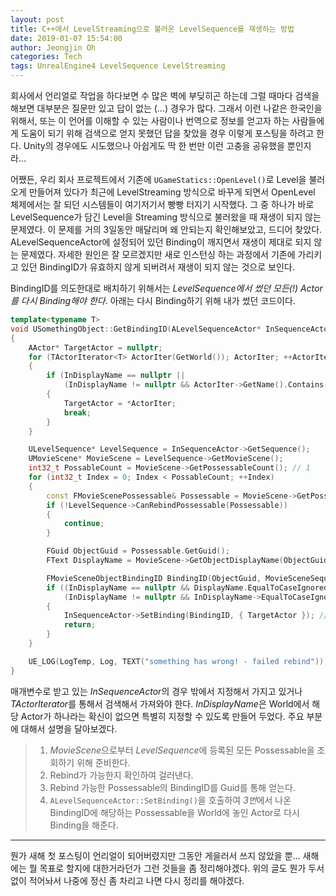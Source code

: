 ```yaml
---
layout: post
title: C++에서 LevelStreaming으로 불러온 LevelSequence를 재생하는 방법
date: 2019-01-07 15:54:00
author: Jeongjin Oh
categories: Tech
tags: UnrealEngine4 LevelSequence LevelStreaming
---
```


회사에서 언리얼로 작업을 하다보면 수 많은 벽에 부딪히곤 하는데 그럴 때마다 검색을 해보면 대부분은 질문만 있고 답이 없는 (...) 경우가 많다. 그래서 이런 나같은 한국인을 위해서, 또는 이 언어를 이해할 수 있는 사람이나 번역으로 정보를 얻고자 하는 사람들에게 도움이 되기 위해 검색으로 얻지 못했던 답을 찾았을 경우 이렇게 포스팅을 하려고 한다. Unity의 경우에도 시도했으나 아쉽게도 딱 한 번만 이런 고충을 공유했을 뿐인지라...

어쨌든, 우리 회사 프로젝트에서 기존에 `UGameStatics::OpenLevel()`로 Level을 불러오게 만들어져 있다가 최근에 LevelStreaming 방식으로 바꾸게 되면서 OpenLevel 체제에서는 잘 되던 시스템들이 여기저기서 빵빵 터지기 시작했다. 그 중 하나가 바로 LevelSequence가 담긴 Level을 Streaming 방식으로 불러왔을 때 재생이 되지 않는 문제였다. 이 문제를 거의 3일동안 매달리며 왜 안되는지 확인해보았고, 드디어 찾았다. ALevelSequenceActor에 설정되어 있던 Binding이 깨지면서 재생이 제대로 되지 않는 문제였다. 자세한 원인은 잘 모르겠지만 새로 인스턴싱 하는 과정에서 기존에 가리키고 있던 BindingID가 유효하지 않게 되버려서 재생이 되지 않는 것으로 보인다.

BindingID를 의도한대로 배치하기 위해서는 *LevelSequence에서 썼던 모든(!) Actor를 다시 Binding해야 한다*. 아래는 다시 Binding하기 위해 내가 썼던 코드이다.

```cpp
template<typename T>
void USomethingObject::GetBindingID(ALevelSequenceActor* InSequenceActor, FText* InDisplayName)
{
	AActor* TargetActor = nullptr;
	for (TActorIterator<T> ActorIter(GetWorld()); ActorIter; ++ActorIter)
	{
		if (InDisplayName == nullptr ||
			(InDisplayName != nullptr && ActorIter->GetName().Contains(InDisplayName->ToString())))
		{
			TargetActor = *ActorIter;
			break;
		}
	}

	ULevelSequence* LevelSequence = InSequenceActor->GetSequence();
	UMovieScene* MovieScene = LevelSequence->GetMovieScene();
	int32_t PossableCount = MovieScene->GetPossessableCount(); // 1
	for (int32_t Index = 0; Index < PossableCount; ++Index)
	{
		const FMovieScenePossessable& Possessable = MovieScene->GetPossessable(Index); // 2
		if (!LevelSequence->CanRebindPossessable(Possessable))
		{
			continue;
		}

		FGuid ObjectGuid = Possessable.GetGuid();
		FText DisplayName = MovieScene->GetObjectDisplayName(ObjectGuid);

		FMovieSceneObjectBindingID BindingID(ObjectGuid, MovieSceneSequenceID::Root); // 3
		if ((InDisplayName == nullptr && DisplayName.EqualToCaseIgnored(FText::FromString(TargetActor->GetActorLabel()))) ||
			(InDisplayName != nullptr && InDisplayName->EqualToCaseIgnored(DisplayName)))
		{
			InSequenceActor->SetBinding(BindingID, { TargetActor }); // 4
			return;
		}
	}

	UE_LOG(LogTemp, Log, TEXT("something has wrong! - failed rebind"));
}
```

매개변수로 받고 있는 *InSequenceActor*의 경우 밖에서 지정해서 가지고 있거나 *TActorIterator*를 통해서 검색해서 가져와야 한다. *InDisplayName*은 World에서 해당 Actor가 하나라는 확신이 없으면 특별히 지정할 수 있도록 만들어 두었다. 주요 부분에 대해서 설명을 달아보겠다.

> 1. *MovieScene*으로부터 *LevelSequence*에 등록된 모든 Possessable을 조회하기 위해 준비한다.
> 2. Rebind가 가능한지 확인하여 걸러낸다.
> 3. Rebind 가능한 Possessable의 BindingID를 Guid를 통해 얻는다.
> 4. `ALevelSequenceActor::SetBinding()`을 호출하여 *3번*에서 나온 BindingID에 해당하는 Possessable을 World에 놓인 Actor로 다시 Binding을 해준다.

---

뭔가 새해 첫 포스팅이 언리얼이 되어버렸지만 그동안 게을러서 쓰지 않았을 뿐... 새해에는 뭘 목표로 할지에 대한거라던가 그런 것들을 좀 정리해야겠다. 위의 글도 뭔가 두서없이 적어놔서 나중에 정신 좀 차리고 나면 다시 정리를 해야겠다.